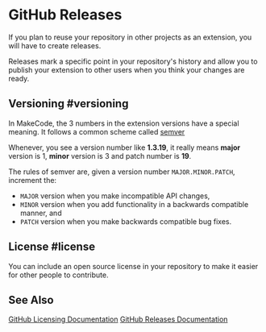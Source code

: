 # GitHub Releases

If you plan to reuse your repository in other projects as an extension, you will have to create releases.

Releases mark a specific point in your repository's history and allow you to publish your extension
to other users when you think your changes are ready.

## Versioning #versioning

In MakeCode, the 3 numbers in the extension versions have a special meaning. It follows a common scheme called [semver](https://semver.org/)

Whenever, you see a version number like **1.3.19**,
it really means **major** version is 1, **minor**
version is 3 and patch number is **19**.

The rules of semver are, given a version number ``MAJOR.MINOR.PATCH``, increment the:

* ``MAJOR`` version when you make incompatible API changes,
* ``MINOR`` version when you add functionality in a backwards compatible manner, and
* ``PATCH`` version when you make backwards compatible bug fixes.


## License #license

You can include an open source license in your repository to make it easier for other people to contribute.

## See Also

[GitHub Licensing Documentation](https://help.github.com/en/articles/licensing-a-repository)
[GitHub Releases Documentation](https://help.github.com/en/articles/about-releases)